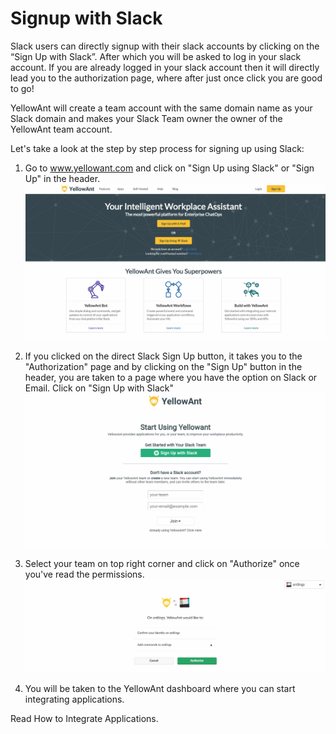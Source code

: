 # Signup with Slack

Slack users can directly signup with their slack accounts by clicking on the “Sign Up with Slack”. After which you will be asked to log in your slack account. If you are already logged in your slack account then it will directly lead you to the authorization page, where after just once click you are good to go!

YellowAnt will create a team account with the same domain name as your Slack domain and makes your Slack Team owner the owner of the YellowAnt team account.

Let's take a look at the step by step process for signing up using Slack:

1. Go to www.yellowant.com and click on "Sign Up using Slack" or "Sign Up" in the header.
   ![](/assets/LandingPage.jpg)

2. If you clicked on the direct Slack Sign Up button, it takes you to the "Authorization" page and by clicking on the "Sign Up" button in the header, you are taken to a page where you have the option on Slack or Email. Click on "Sign Up with Slack"![](/assets/SlacksignUp2.jpg)
3. Select your team on top right corner and click on "Authorize" once you've read the permissions.![](/assets/SlackAuth.jpg)
4. You will be taken to the YellowAnt dashboard where you can start integrating applications.

Read How to Integrate Applications.



